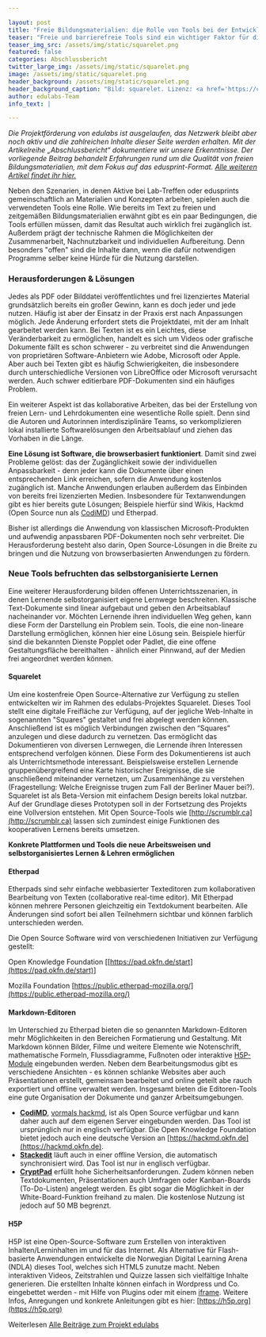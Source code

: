 ```yaml
---

layout: post
title: "Freie Bildungsmaterialien: die Rolle von Tools bei der Entwicklung von OER"
teaser: "Freie und barrierefreie Tools sind ein wichtiger Faktor für die Verbreitung und Weiterentwicklung von OER."
teaser_img_src: /assets/img/static/squarelet.png
featured: false
categories: Abschlussbericht
twitter_large_img: /assets/img/static/squarelet.png
image: /assets/img/static/squarelet.png
header_background: /assets/img/static/squarelet.png
header_background_caption: "Bild: squarelet. Lizenz: <a href='https://creativecommons.org/licenses/by/4.0/'>CC-BY 4.0</a>"
author: edulabs-Team
info_text: |

---
```

*Die Projektförderung von edulabs ist ausgelaufen, das Netzwerk bleibt aber noch aktiv und die zahlreichen Inhalte dieser Seite werden erhalten. Mit der Artikelreihe „Abschlussbericht“ dokumentiere wir unsere Erkenntnisse. Der vorliegende Beitrag behandelt Erfahrungen rund um die Qualität von freien Bildungsmaterialien, mit dem Fokus auf das edusprint-Format. [Alle weiteren Artikel findet ihr hier.](/blog/#Abschlussbericht)*

Neben den Szenarien, in denen Aktive bei Lab-Treffen oder edusprints gemeinschaftlich an Materialien und Konzepten arbeiten, spielen auch die verwendeten Tools eine Rolle. Wie bereits im Text zu freien und zeitgemäßen Bildungsmaterialien erwähnt gibt es ein paar Bedingungen, die Tools erfüllen müssen, damit das Resultat auch wirklich frei zugänglich ist. Außerdem prägt der technische Rahmen die Möglichkeiten der Zusammenarbeit, Nachnutzbarkeit und individuellen Aufbereitung. Denn besonders "offen" sind die Inhalte dann, wenn die dafür notwendigen Programme selber keine Hürde für die Nutzung darstellen.

### Herausforderungen & Lösungen
Jedes als PDF oder Bilddatei veröffentlichtes und frei lizenziertes Material grundsätzlich bereits ein großer Gewinn, kann es doch jeder und jede nutzen. Häufig ist aber der Einsatz in der Praxis erst nach Anpassungen möglich. Jede Änderung erfordert stets die Projektdatei, mit der am Inhalt gearbeitet werden kann. Bei Texten ist es ein Leichtes, diese Veränderbarkeit zu ermöglichen, handelt es sich um Videos oder grafische Dokumente fällt es schon schwerer - zu verbreitet sind die Anwendungen von proprietären Software-Anbietern wie Adobe, Microsoft oder Apple. Aber auch bei Texten gibt es häufig Schwierigkeiten, die insbesondere durch unterschiedliche Versionen von LibreOffice oder Microsoft verursacht werden. Auch schwer editierbare PDF-Dokumenten sind ein häufiges Problem.

Ein weiterer Aspekt ist das kollaborative Arbeiten, das bei der Erstellung von freien Lern- und Lehrdokumenten eine wesentliche Rolle spielt. Denn sind die Autoren und Autorinnen interdisziplinäre Teams, so verkomplizieren lokal installierte Softwarelösungen den Arbeitsablauf und ziehen das Vorhaben in die Länge.

**Eine Lösung ist Software, die browserbasiert funktioniert**. Damit sind zwei Probleme gelöst: das der Zugänglichkeit sowie der individuellen Anpassbarkeit - denn jeder kann die Dokumente über einen entsprechenden Link erreichen, sofern die Anwendung kostenlos zugänglich ist. Manche Anwendungen erlauben außerdem das Einbinden von bereits frei lizenzierten Medien. Insbesondere für Textanwendungen gibt es hier bereits gute Lösungen; Beispiele hierfür sind Wikis, Hackmd (Open Source nun als [CodiMD](https://github.com/hackmdio/codimd)) und Etherpad.

Bisher ist allerdings die Anwendung von klassischen Microsoft-Produkten und aufwendig anpassbaren PDF-Dokumenten noch sehr verbreitet. Die Herausforderung besteht also darin, Open Source-Lösungen in die Breite zu bringen und die Nutzung von browserbasierten Anwendungen zu fördern.

### Neue Tools befruchten das selbstorganisierte Lernen
Eine weiterer Herausforderung bilden offenen Unterrichtsszenarien, in denen Lernende selbstorganisiert eigene Lernwege beschreiten. Klassische Text-Dokumente sind linear aufgebaut und geben den Arbeitsablauf nacheinander vor. Möchten Lernende ihren individuellen Weg gehen, kann diese Form der Darstellung ein Problem sein. Tools, die eine non-lineare Darstellung ermöglichen, können hier eine Lösung sein. Beispiele hierfür sind die bekannten Dienste Popplet oder Padlet, die eine offene Gestaltungsfläche bereithalten - ähnlich einer Pinnwand, auf der Medien frei angeordnet werden können.

#### Squarelet
Um eine kostenfreie Open Source-Alternative zur Verfügung zu stellen entwickelten wir im Rahmen des edulabs-Projektes Squarelet. Dieses Tool stellt eine digitale Freifläche zur Verfügung, auf der jegliche Web-Inhalte in sogenannten "Squares" gestaltet und frei abgelegt werden können. Anschließend ist es möglich Verbindungen zwischen den “Squares” anzulegen und diese dadurch zu vernetzen. Das ermöglicht das Dokumentieren von diversen Lernwegen, die Lernende ihren Interessen entsprechend verfolgen können. Diese Form des Dokumentierens ist auch als Unterrichtsmethode interessant. Beispielsweise erstellen Lernende gruppenübergreifend eine Karte historischer Ereignisse, die sie anschließend miteinander vernetzen, um Zusammenhänge zu verstehen (Fragestellung: Welche Ereignisse trugen zum Fall der Berliner Mauer bei?). Squarelet ist als Beta-Version mit einfachem Design bereits lokal nutzbar. Auf der Grundlage dieses Prototypen soll in der Fortsetzung des Projekts eine Vollversion entstehen. Mit Open Source-Tools wie [http://scrumblr.ca](http://scrumblr.ca) lassen sich zumindest einige Funktionen des kooperativen Lernens bereits umsetzen.

**Konkrete Plattformen und Tools die neue Arbeitsweisen und selbstorganisiertes Lernen & Lehren ermöglichen**

#### Etherpad
Etherpads sind sehr einfache webbasierter Texteditoren zum kollaborativen Bearbeitung von Texten (collaborative real-time editor). Mit Etherpad können mehrere Personen gleichzeitig ein Textdokument bearbeiten. Alle Änderungen sind sofort bei allen Teilnehmern sichtbar und können farblich unterschieden werden.

Die Open Source Software wird von verschiedenen Initiativen zur Verfügung gestellt:

Open Knowledge Foundation [[https://pad.okfn.de/start](https://pad.okfn.de/start)]

Mozilla Foundation [https://public.etherpad-mozilla.org/](https://public.etherpad-mozilla.org/)

#### Markdown-Editoren
Im Unterschied zu Etherpad bieten die so genannten Markdown-Editoren mehr Möglichkeiten in den Bereichen Formatierung und Gestaltung. Mit Markdown können Bilder, Filme und weitere Elemente wie Notenschrift, mathematische Formeln, Flussdiagramme, Fußnoten oder interaktive [H5P-Module](https://edulabs.de/blog/H5P-im-Unterricht-Erfahrungen-Ideen) eingebunden werden. Neben dem Bearbeitungsmodus gibt es verschiedene Ansichten - es können schlanke Websites aber auch Präsentationen erstellt, gemeinsam bearbeitet und online geteilt abe rauch exportiert und offline verwaltet werden. Insgesamt bieten die Editoren-Tools eine gute Organisation der Dokumente und ganzer Arbeitsumgebungen.

* **[CodiMD](https://github.com/hackmdio/codimd)**, [vormals hackmd](https://hackmd.io), ist als Open Source verfügbar und kann daher auch auf dem eigenen Server eingebunden werden. Das Tool ist ursprünglich nur in englisch verfügbar. Die Open Knowledge Foundation bietet jedoch auch eine deutsche Version an [https://hackmd.okfn.de](https://hackmd.okfn.de).
* **[Stackedit](https://stackedit.io)** läuft auch in einer offline Version, die automatisch synchronisiert wird. Das Tool ist nur in englisch verfügbar.
* **[CryptPad](https://cryptpad.fr)** erfüllt hohe Sicherheitsanforderungen. Zudem können neben Textdokumenten, Präsentationen auch Umfragen oder Kanban-Boards (To-Do-Listen) angelegt werden. Es gibt sogar die Möglichkeit in der White-Board-Funktion freihand zu malen. Die kostenlose Nutzung ist jedoch auf 50 MB begrenzt.

#### H5P
H5P ist eine Open-Source-Software zum Erstellen von interaktiven Inhalten/Lerninhalten im und für das Internet. Als Alternative für Flash-basierte Anwendungen entwickelte die Norwegian Digital Learning Arena (NDLA) dieses Tool, welches sich HTML5 zunutze macht. Neben interaktiven Videos, Zeitstrahlen und Quizze lassen sich vielfältige Inhalte generieren. Die erstellten Inhalte können einfach in Wordpress und Co. eingebettet werden - mit Hilfe von Plugins oder mit einem [iframe](https://de.wikipedia.org/wiki/Inlineframe). Weitere Infos, Anregungen und konkrete Anleitungen gibt es hier: [https://h5p.org](https://h5p.org)

<p class="link-list">
<span id="toc" class="link-list-headline">Weiterlesen</span>
<a class="external-link" href="/blog/#Abschlussbericht" target="_blank">Alle Beiträge zum Projekt edulabs</a>
</p>